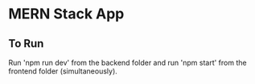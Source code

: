 # MERN Stack App

## To Run

Run 'npm run dev' from the backend folder and run 'npm start' from the frontend folder (simultaneously).
